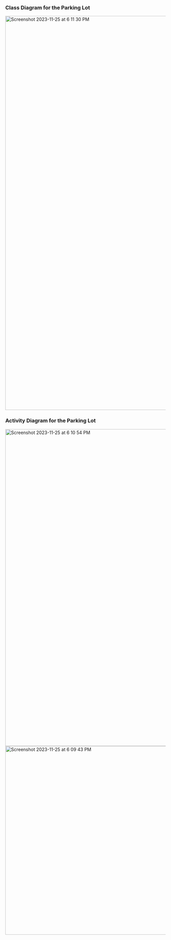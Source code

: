 ### Class Diagram for the Parking Lot

<img width="1235" alt="Screenshot 2023-11-25 at 6 11 30 PM" src="https://github.com/SumitJadiya/LLD-for-humans/assets/53819226/5bfd541e-a3bc-4dce-9216-8e2d1485a219">

### Activity Diagram for the Parking Lot

<img width="993" alt="Screenshot 2023-11-25 at 6 10 54 PM" src="https://github.com/SumitJadiya/LLD-for-humans/assets/53819226/254e6ff0-2eea-4b50-b74f-fc26cf133bdd">

<img width="591" alt="Screenshot 2023-11-25 at 6 09 43 PM" src="https://github.com/SumitJadiya/LLD-for-humans/assets/53819226/2fac16ba-1925-4b91-962a-396c7f2e41a3">
